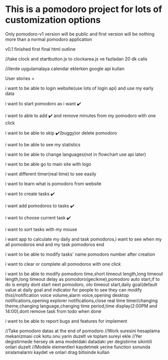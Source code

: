 # This is a pomodoro project for lots of customization options

Only pomodoro-v1 version will be public and first version will be
nothing more than a normal pomodoro application

v0.1 finished first final html outline

//take clock and startbutton.js to clockarea.js ve fazladan 20 dk calis

//ilerde uygulamalaya calendar eklerken google api kullan

User stories =

i want to be able to login website(use lots of login api) and use my early data

i want to start pomodoro as i want ✔️

i want to able to add ✔️ and remove minutes from my pomodoro with one click

i want to be able to skip ✔️(buggy)or delete pomodoro

i want to be able to see my statistics

i want to be able to change languages(not in flowchart use api later)

i want to be able go to main site with logo

i want different timer(real time) to see easily

i want to learn what is pomodoro from website

i want to create tasks ✔️

i want add pomodoros to tasks ✔️

i want to choose current task ✔️

i want to sort tasks with my mouse

i want app to calculate my daily and task pomodoros,i want to see when my all pomodoros end and my task pomodoros end

i want to be able to modify tasks' name pomodoro number after creation

i want to clear or complete all pomodoros with one click

i want to be able to modify pomodoro time,short timeout length,long timeout length,long timeout delay as pomodoro(gecikme),pomodoro auto start,if to do is empty dont start next pomodoro, oto timeout start,daily goal(default value at daily goal and indicator for people to see they can modify this)/notification voice volume,alarm voice,opening desktop notifications,opening explorer notifications,close real time timer/changing theme,changing language,changing time period,time display(2:00PM and 14:00),dont remove task from todo when done

i want to be able to report bugs and features for implement

//Take pomodoro datas at the end of pomodoro
//Work suresini hesaplama mekanizmasi cok kotu onu yarin duzelt ve toplam sureyi ekle
//Yer degistirmede hersey ok ama modeldaki datadaki yer degistirme sikintili onlari duzelt
//Modele elementleri kaydetmek yerine function sonunda siralamalarini kaydet ve onlari drag bitisinde kullan
